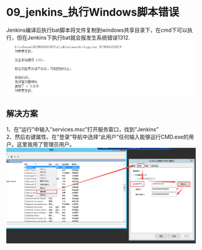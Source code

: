 # 09_jenkins_执行Windows脚本错误
Jenkins编译后执行bat脚本将文件复制到windows共享目录下，在cmd下可以执行，但在Jenkins下执行bat就会报发生系统错误1312.
![img](https://github.com/dyj095/notebook/blob/master/09_jenkins_%E6%89%A7%E8%A1%8CWindows%E8%84%9A%E6%9C%AC%E9%94%99%E8%AF%AF/imgs/2.png)

## 解决方案
1、在”运行”中输入”services.msc”打开服务窗口，找到”Jenkins”<br>
2、然后右键属性，在“登录”导航中选择“此用户”任何输入能够运行CMD.exe的用户。这里我用了管理员用户。
![img](https://github.com/dyj095/notebook/blob/master/09_jenkins_%E6%89%A7%E8%A1%8CWindows%E8%84%9A%E6%9C%AC%E9%94%99%E8%AF%AF/imgs/1.png)
